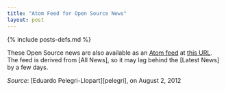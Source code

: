 ```yaml
---
title: "Atom Feed for Open Source News"
layout: post
---
```

{% include posts-defs.md %}

These Open Source news are also available as an [Atom feed](http://en.wikipedia.org/wiki/Atom_feed) at
[this URL](http://blackberry.github.com/Community/news/atom.xml).
The feed is derived from [All News], so it may lag behind the
[Latest News] by a few days.

_Source_: [Eduardo Pelegri-Llopart][pelegri], on August 2, 2012


